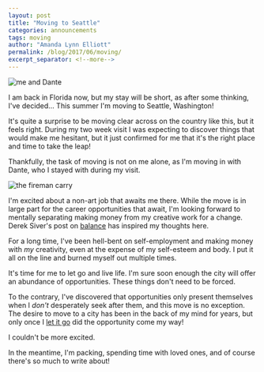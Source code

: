 ```yaml
---
layout: post
title: "Moving to Seattle"
categories: announcements 
tags: moving
author: "Amanda Lynn Elliott"
permalink: /blog/2017/06/moving/
excerpt_separator: <!--more-->
---
```


![me and Dante]({{site.url}}/assets/img/2017/06/waterfront.jpg)

I am back in Florida now, but my stay will be short, as after some thinking, I've decided… This summer I'm moving to Seattle, Washington! 

It's quite a surprise to be moving clear across on the country like this, but it feels right. During my two week visit I was expecting to discover things that would make me hesitant, but it just confirmed for me that it's the right place and time to take the leap!<!--more--> 

Thankfully, the task of moving is not on me alone, as I'm moving in with Dante, who I stayed with during my visit. 

![the fireman carry]({{site.url}}/assets/img/2017/06/underground2.jpg) 

I'm excited about a non-art job that awaits me there. While the move is in large part for the career opportunities that await, I'm looking forward to mentally separating making money from my creative work for a change. Derek Siver's post on [balance](https://sivers.org/balance) has inspired my thoughts here.

For a long time, I've been hell-bent on self-employment and making money with *my* creativity, even at the expense of my self-esteem and body. I put it all on the line and burned myself out multiple times. 

It's time for me to let go and live life. I'm sure soon enough the city will offer an abundance of opportunities. These things don't need to be forced. 

To the contrary, I've discovered that opportunities only present themselves when I *don't* desperately seek after them, and this move is no exception. The desire to move to a city has been in the back of my mind for years, but only once I [let it go]({{site.url}}/blog/2017/05/cynicism/) did the opportunity come my way! 

I couldn't be more excited.

In the meantime, I'm packing, spending time with loved ones, and of course there's so much to write about!
